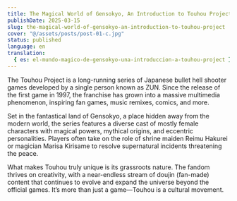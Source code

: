 ```yaml
---
title: The Magical World of Gensokyo, An Introduction to Touhou Project
publishDate: 2025-03-15
slug: the-magical-world-of-gensokyo-an-introduction-to-touhou-project
cover: "@/assets/posts/post-01-c.jpg"
status: published
language: en
translation:
  { es: el-mundo-magico-de-gensokyo-una-introduccion-a-touhou-project }
---
```


The Touhou Project is a long-running series of Japanese bullet hell shooter games developed by a single person known as ZUN. Since the release of the first game in 1997, the franchise has grown into a massive multimedia phenomenon, inspiring fan games, music remixes, comics, and more.

Set in the fantastical land of Gensokyo, a place hidden away from the modern world, the series features a diverse cast of mostly female characters with magical powers, mythical origins, and eccentric personalities. Players often take on the role of shrine maiden Reimu Hakurei or magician Marisa Kirisame to resolve supernatural incidents threatening the peace.

What makes Touhou truly unique is its grassroots nature. The fandom thrives on creativity, with a near-endless stream of doujin (fan-made) content that continues to evolve and expand the universe beyond the official games. It’s more than just a game—Touhou is a cultural movement.
